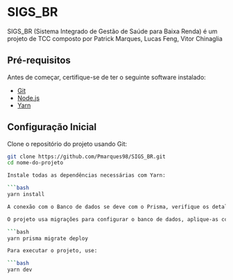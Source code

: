 # SIGS_BR
SIGS_BR (Sistema Integrado de Gestão de Saúde para Baixa Renda) é um projeto de TCC composto por Patrick Marques, Lucas Feng, Vitor Chinaglia

## Pré-requisitos

Antes de começar, certifique-se de ter o seguinte software instalado:

- [Git](https://git-scm.com/)
- [Node.js](https://nodejs.org/en/)
- [Yarn](https://yarnpkg.com/getting-started/install)

## Configuração Inicial

Clone o repositório do projeto usando Git:

```bash
git clone https://github.com/Pmarques98/SIGS_BR.git
cd nome-do-projeto

Instale todas as dependências necessárias com Yarn:

```bash
yarn install

A conexão com o Banco de dados se deve com o Prisma, verifique os detalhes da conexão no arquivo schema.prisma

O projeto usa migrações para configurar o banco de dados, aplique-as com:

```bash
yarn prisma migrate deploy

Para executar o projeto, use:

```bash
yarn dev
